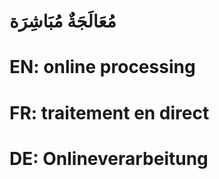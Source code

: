 # مُعَالَجَةٌ مُبَاشِرَة

# EN: online processing

# FR: traitement en direct

# DE: Onlineverarbeitung
